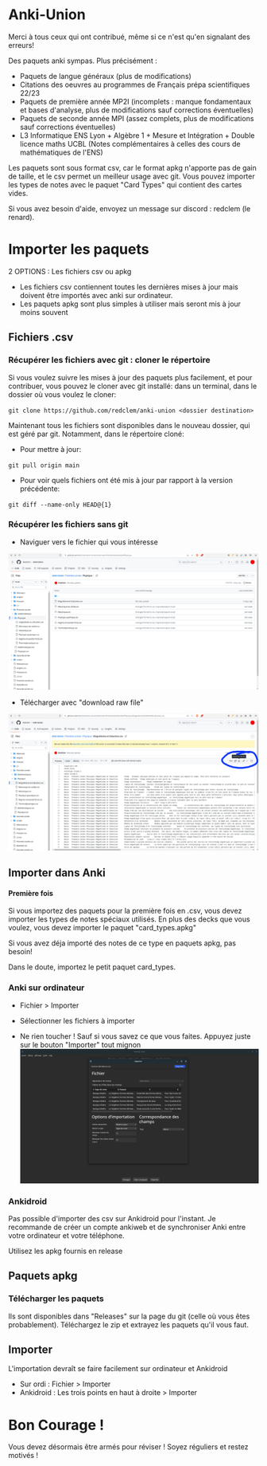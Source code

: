 # Anki-Union

Merci à tous ceux qui ont contribué, même si ce n'est qu'en signalant des erreurs!

Des paquets anki sympas.
Plus précisément :
- Paquets de langue généraux (plus de modifications)
- Citations des oeuvres au programmes de Français prépa scientifiques 22/23
- Paquets de première année MP2I (incomplets : manque fondamentaux et bases d'analyse, plus de modifications sauf corrections éventuelles)
- Paquets de seconde année MPI (assez complets, plus de modifications sauf corrections éventuelles)
- L3 Informatique ENS Lyon + Algèbre 1 + Mesure et Intégration + Double licence maths UCBL (Notes complémentaires à celles des cours de mathématiques de l'ENS)

Les paquets sont sous format csv, car le format apkg n'apporte pas de gain de taille, et le csv permet un meilleur usage avec git.
Vous pouvez importer les types de notes avec le paquet "Card Types" qui contient des cartes vides.

Si vous avez besoin d'aide, envoyez un message sur discord : redclem (le renard).

# Importer les paquets

2 OPTIONS : Les fichiers csv ou apkg

- Les fichiers csv contiennent toutes les dernières mises à jour mais doivent être importés avec anki sur ordinateur.
- Les paquets apkg sont plus simples à utiliser mais seront mis à jour moins souvent



## Fichiers .csv

### Récupérer les fichiers avec git : cloner le répertoire

Si vous voulez suivre les mises à jour des paquets plus facilement, et pour contribuer,  vous pouvez le cloner avec git installé: dans un terminal, dans le dossier où vous voulez le cloner:

`git clone https://github.com/redclem/anki-union <dossier destination>`

Maintenant tous les fichiers sont disponibles dans le nouveau dossier, qui est géré par git.
Notamment, dans le répertoire cloné:

- Pour mettre à jour:

`git pull origin main`

- Pour voir quels fichiers ont été mis à jour par rapport à la version précédente:

`git diff --name-only HEAD@{1}`

### Récupérer les fichiers sans git

- Naviguer vers le fichier qui vous intéresse

![](https://github.com/Redclem/Anki-Union/blob/main/README_data/download_screen_0.png?raw=true)

- Télécharger avec "download raw file"

![](https://github.com/Redclem/Anki-Union/blob/main/README_data/download_screen_1.png?raw=true)

## Importer dans Anki

#### Première fois

Si vous importez des paquets pour la première fois en .csv, vous devez importer les types de notes spéciaux utilisés. En plus des decks que vous voulez, vous devez importer le paquet "card_types.apkg"

Si vous avez déja importé des notes de ce type en paquets apkg, pas besoin!

Dans le doute, importez le petit paquet card_types.

### Anki sur ordinateur

- Fichier > Importer
- Sélectionner les fichiers à importer


- Ne rien toucher ! Sauf si vous savez ce que vous faites. Appuyez juste sur le bouton "Importer" tout mignon
![](https://github.com/Redclem/Anki-Union/blob/main/README_data/import_screen.png?raw=true)

### Ankidroid

Pas possible d'importer des csv sur Ankidroid pour l'instant. Je recommande de créer un compte ankiweb et de synchroniser Anki entre votre ordinateur et votre téléphone.

Utilisez les apkg fournis en release

## Paquets apkg

### Télécharger les paquets

Ils sont disponibles dans "Releases" sur la page du git (celle où vous êtes probablement). Téléchargez le zip et extrayez les paquets qu'il vous faut.

## Importer

L'importation devraît se faire facilement sur ordinateur et Ankidroid

- Sur ordi : Fichier > Importer
- Ankidroid : Les trois points en haut à droite > Importer

# Bon Courage !

Vous devez désormais être armés pour réviser ! Soyez réguliers et restez motivés !
